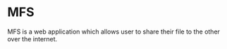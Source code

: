 # MFS
MFS is a web application which allows user to share their file to the other over the internet.
